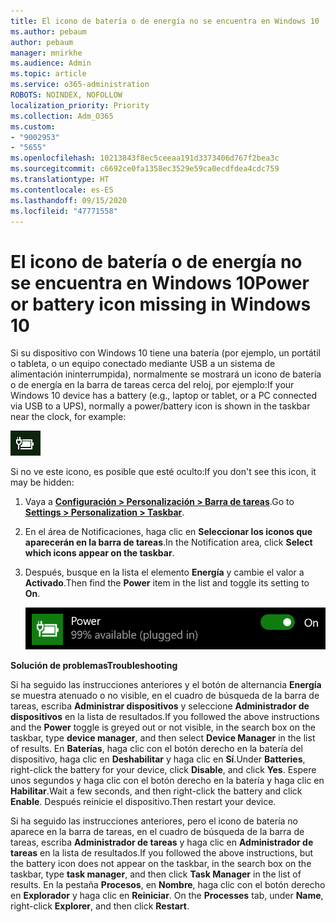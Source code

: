 ```yaml
---
title: El icono de batería o de energía no se encuentra en Windows 10
ms.author: pebaum
author: pebaum
manager: mnirkhe
ms.audience: Admin
ms.topic: article
ms.service: o365-administration
ROBOTS: NOINDEX, NOFOLLOW
localization_priority: Priority
ms.collection: Adm_O365
ms.custom:
- "9002953"
- "5655"
ms.openlocfilehash: 10213843f8ec5ceeaa191d3373406d767f2bea3c
ms.sourcegitcommit: c6692ce0fa1358ec3529e59ca0ecdfdea4cdc759
ms.translationtype: HT
ms.contentlocale: es-ES
ms.lasthandoff: 09/15/2020
ms.locfileid: "47771558"
---
```

# <a name="power-or-battery-icon-missing-in-windows-10"></a><span data-ttu-id="2950f-102">El icono de batería o de energía no se encuentra en Windows 10</span><span class="sxs-lookup"><span data-stu-id="2950f-102">Power or battery icon missing in Windows 10</span></span>

<span data-ttu-id="2950f-103">Si su dispositivo con Windows 10 tiene una batería (por ejemplo, un portátil o tableta, o un equipo conectado mediante USB a un sistema de alimentación ininterrumpida), normalmente se mostrará un icono de batería o de energía en la barra de tareas cerca del reloj, por ejemplo:</span><span class="sxs-lookup"><span data-stu-id="2950f-103">If your Windows 10 device has a battery (e.g., laptop or tablet, or a PC connected via USB to a UPS), normally a power/battery icon is shown in the taskbar near the clock, for example:</span></span>

![Icono de batería](media/battery-icon.png)

<span data-ttu-id="2950f-105">Si no ve este icono, es posible que esté oculto:</span><span class="sxs-lookup"><span data-stu-id="2950f-105">If you don't see this icon, it may be hidden:</span></span>

1. <span data-ttu-id="2950f-106">Vaya a **[Configuración > Personalización > Barra de tareas](ms-settings:taskbar?activationSource=GetHelp)**.</span><span class="sxs-lookup"><span data-stu-id="2950f-106">Go to **[Settings > Personalization > Taskbar](ms-settings:taskbar?activationSource=GetHelp)**.</span></span>

2. <span data-ttu-id="2950f-107">En el área de Notificaciones, haga clic en **Seleccionar los iconos que aparecerán en la barra de tareas**.</span><span class="sxs-lookup"><span data-stu-id="2950f-107">In the Notification area, click **Select which icons appear on the taskbar**.</span></span>

3. <span data-ttu-id="2950f-108">Después, busque en la lista el elemento **Energía** y cambie el valor a **Activado**.</span><span class="sxs-lookup"><span data-stu-id="2950f-108">Then find the **Power** item in the list and toggle its setting to **On**.</span></span>

    ![Mostrar el icono de energía en la barra de tareas](media/power-icon-on.png)

<span data-ttu-id="2950f-110">**Solución de problemas**</span><span class="sxs-lookup"><span data-stu-id="2950f-110">**Troubleshooting**</span></span>

<span data-ttu-id="2950f-111">Si ha seguido las instrucciones anteriores y el botón de alternancia **Energía** se muestra atenuado o no visible, en el cuadro de búsqueda de la barra de tareas, escriba **Administrar dispositivos** y seleccione **Administrador de dispositivos** en la lista de resultados.</span><span class="sxs-lookup"><span data-stu-id="2950f-111">If you followed the above instructions and the **Power** toggle is greyed out or not visible, in the search box on the taskbar, type **device manager**, and then select **Device Manager** in the list of results.</span></span> <span data-ttu-id="2950f-112">En **Baterías**, haga clic con el botón derecho en la batería del dispositivo, haga clic en **Deshabilitar** y haga clic en **Sí**.</span><span class="sxs-lookup"><span data-stu-id="2950f-112">Under **Batteries**, right-click the battery for your device, click **Disable**, and click **Yes**.</span></span> <span data-ttu-id="2950f-113">Espere unos segundos y haga clic con el botón derecho en la batería y haga clic en **Habilitar**.</span><span class="sxs-lookup"><span data-stu-id="2950f-113">Wait a few seconds, and then right-click the battery and click **Enable**.</span></span> <span data-ttu-id="2950f-114">Después reinicie el dispositivo.</span><span class="sxs-lookup"><span data-stu-id="2950f-114">Then restart your device.</span></span>

<span data-ttu-id="2950f-115">Si ha seguido las instrucciones anteriores, pero el icono de batería no aparece en la barra de tareas, en el cuadro de búsqueda de la barra de tareas, escriba **Administrador de tareas** y haga clic en **Administrador de tareas** en la lista de resultados.</span><span class="sxs-lookup"><span data-stu-id="2950f-115">If you followed the above instructions, but the battery icon does not appear on the taskbar, in the search box on the taskbar, type **task manager**, and then click **Task Manager** in the list of results.</span></span> <span data-ttu-id="2950f-116">En la pestaña **Procesos**, en **Nombre**, haga clic con el botón derecho en **Explorador** y haga clic en **Reiniciar**.  </span><span class="sxs-lookup"><span data-stu-id="2950f-116">On the **Processes** tab, under **Name**, right-click **Explorer**, and then click **Restart**.</span></span>
